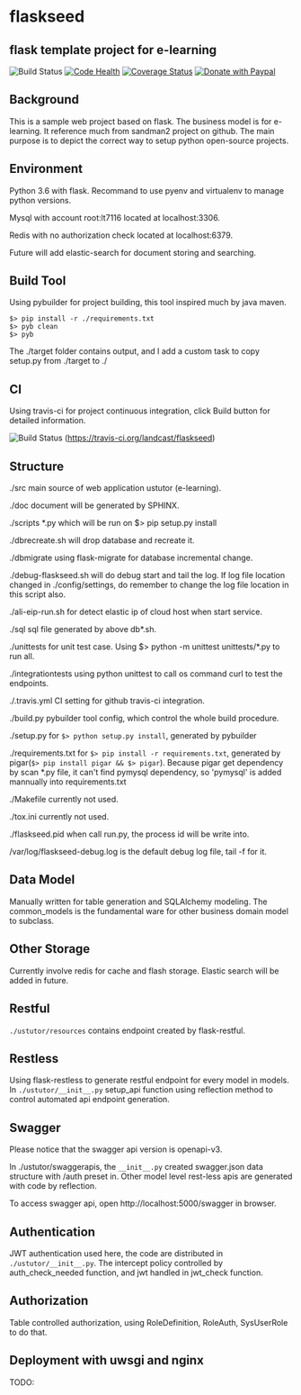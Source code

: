 # flaskseed 

## flask template project for e-learning

![Build Status](https://travis-ci.org/landcast/flaskseed.svg?branch=master)
[![Code Health](https://landscape.io/github/landcast/flaskseed/master/landscape.svg?style=flat)](https://landscape.io/github/landcast/flaskseed/master)
[![Coverage Status](https://coveralls.io/repos/github/landcast/flaskseed/badge.svg?branch=master)](https://coveralls.io/github/landcast/flaskseed?branch=master)
 <a target="_blank" href="https://www.paypal.com/cgi-bin/webscr?cmd=_donations&amp;business=landcast%40163%2ecom&amp;lc=BR&amp;item_name=flaskseed&amp;no_note=0&amp;currency_code=USD&amp;bn=PP%2dDonationsBF%3abtn_donate_SM%2egif%3aNonHostedGuest"><img alt='Donate with Paypal' src='http://www.paypalobjects.com/en_US/i/btn/btn_donate_SM.gif' /></a>

## Background

This is a sample web project based on flask. The business model is for
e-learning. It reference much from sandman2 project on github. The main
purpose is to depict the correct way to setup python open-source projects.

## Environment

Python 3.6 with flask. Recommand to use pyenv and virtualenv to manage python
versions.

Mysql with account root:lt7116 located at localhost:3306.

Redis with no authorization check located at localhost:6379.

Future will add elastic-search for document storing and searching.


## Build Tool

Using pybuilder for project building, this tool inspired much by java maven.

```
$> pip install -r ./requirements.txt
$> pyb clean
$> pyb
```

The ./target folder contains output, and I add a custom task to copy setup.py
from ./target to ./

## CI

Using travis-ci for project continuous integration, click Build button for 
detailed information.

![Build Status](https://travis-ci.org/landcast/flaskseed.svg?branch=master)
(https://travis-ci.org/landcast/flaskseed)

## Structure

./src main source of web application ustutor (e-learning).

./doc document will be generated by SPHINX.

./scripts *.py which will be run on $> pip setup.py install

./dbrecreate.sh will drop database and recreate it.

./dbmigrate using flask-migrate for database incremental change.

./debug-flaskseed.sh will do debug start and tail the log. If log file location
changed in ./config/settings, do remember to change the log file location in
this script also.

./ali-eip-run.sh for detect elastic ip of cloud host when start service.

./sql sql file generated by above db*.sh.

./unittests for unit test case. Using $> python -m unittest unittests/*.py to
run all.

./integrationtests using python unittest to call os command curl to test the endpoints.

./.travis.yml CI setting for github travis-ci integration.

./build.py pybuilder tool config, which control the whole build procedure.

./setup.py for ```$> python setup.py install```, generated by pybuilder

./requirements.txt for ```$> pip install -r requirements.txt```, generated by
pigar(```$> pip install pigar && $> pigar```). Because pigar get dependency by
scan *.py file, it can't find pymysql dependency, so 'pymysql' is added mannually
into requirements.txt

./Makefile currently not used.

./tox.ini currently not used.

./flaskseed.pid when call run.py, the process id will be write into. 

/var/log/flaskseed-debug.log is the default debug log file, tail -f for it.

## Data Model

Manually written for table generation and SQLAlchemy modeling. The common_models
is the fundamental ware for other business domain model to subclass.

## Other Storage

Currently involve redis for cache and flash storage. Elastic search will be 
added in future.

## Restful

```./ustutor/resources``` contains endpoint created by flask-restful.

## Restless

Using flask-restless to generate restful endpoint for every model in models.
In ```./ustutor/__init__.py``` setup_api function using reflection method to control
automated api endpoint generation.

## Swagger

Please notice that the swagger api version is openapi-v3.

In ./ustutor/swaggerapis, the ```__init__.py``` created swagger.json data structure
with /auth preset in. Other model level rest-less apis are generated with
code by reflection.

To access swagger api, open http://localhost:5000/swagger in browser.


## Authentication

JWT authentication used here, the code are distributed in ```./ustutor/__init__.py```.
The intercept policy controlled by auth_check_needed function, and jwt handled in
jwt_check function.

## Authorization

Table controlled authorization, using RoleDefinition, RoleAuth, SysUserRole to do that.

## Deployment with uwsgi and nginx

TODO:

